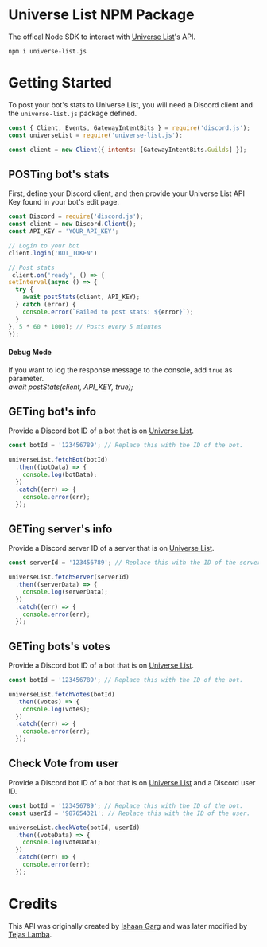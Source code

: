 # Universe List NPM Package
The offical Node SDK to interact with [Universe List](https://universe-list.xyz)'s API.

```
npm i universe-list.js
```

# Getting Started
To post your bot's stats to Universe List, you will need a Discord client and the `universe-list.js` package defined.

```js
const { Client, Events, GatewayIntentBits } = require('discord.js');
const universeList = require('universe-list.js');

const client = new Client({ intents: [GatewayIntentBits.Guilds] });

```


## POSTing bot's stats
First, define your Discord client, and then provide your Universe List API Key found in your bot's edit page.


```js
const Discord = require('discord.js');
const client = new Discord.Client();
const API_KEY = 'YOUR_API_KEY';

// Login to your bot
client.login('BOT_TOKEN')

// Post stats 
 client.on('ready', () => {
setInterval(async () => {
  try {
    await postStats(client, API_KEY);
  } catch (error) {
    console.error(`Failed to post stats: ${error}`);
  }
}, 5 * 60 * 1000); // Posts every 5 minutes
});

```

#### Debug Mode
If you want to log the response message to the console, add `true` as parameter. <br>
*await postStats(client, API_KEY, true);*

## GETing bot's info
Provide a Discord bot ID of a bot that is on [Universe List](https://universe-list.xyz).

```js
const botId = '123456789'; // Replace this with the ID of the bot.

universeList.fetchBot(botId)
  .then((botData) => {
    console.log(botData);
  })
  .catch((err) => {
    console.error(err);
  });
```

## GETing server's info
Provide a Discord server ID of a server that is on [Universe List](https://universe-list.xyz/servers).

```js
const serverId = '123456789'; // Replace this with the ID of the server.

universeList.fetchServer(serverId)
  .then((serverData) => {
    console.log(serverData);
  })
  .catch((err) => {
    console.error(err);
  });
```


## GETing bots's votes
Provide a Discord bot ID of a bot that is on [Universe List](https://universe-list.xyz).

```js
const botId = '123456789'; // Replace this with the ID of the bot.

universeList.fetchVotes(botId)
  .then((votes) => {
    console.log(votes);
  })
  .catch((err) => {
    console.error(err);
  });
```

## Check Vote from user
Provide a Discord bot ID of a bot that is on [Universe List](https://universe-list.xyz) and a Discord user ID.

```js
const botId = '123456789'; // Replace this with the ID of the bot.
const userId = '987654321'; // Replace this with the ID of the user.

universeList.checkVote(botId, userId)
  .then((voteData) => {
    console.log(voteData);
  })
  .catch((err) => {
    console.error(err);
  });

```

# Credits
This API was originally created by [Ishaan Garg](https://ishaantek.com) and was later modified by [Tejas Lamba](https://github.com/TejasLamba2006).
